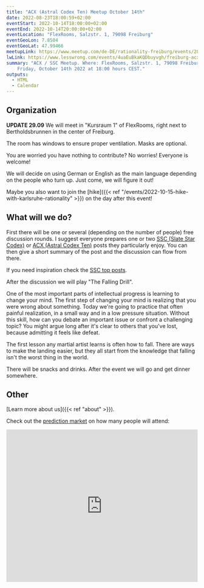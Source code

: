 ```yaml
---
title: "ACX (Astral Codex Ten) Meetup October 14th"
date: 2022-08-23T18:00:59+02:00
eventStart: 2022-10-14T18:00:00+02:00
eventEnd: 2022-10-14T20:00:00+02:00
eventLocation: "FlexRooms, Salzstr. 1, 79098 Freiburg"
eventGeoLon: 7.8504
eventGeoLat: 47.99466
meetupLink: https://www.meetup.com/de-DE/rationality-freiburg/events/288007506/
lwLink: https://www.lesswrong.com/events/4uaEuBkaKQDbuyvgh/freiburg-acx-ssc-meetup
summary: "ACX / SSC Meetup. Where: FlexRooms, Salzstr. 1, 79098 Freiburg. When:
    Friday, October 14th 2022 at 18:00 hours CEST."
outputs:
  - HTML
  - Calendar
---
```


## Organization

**UPDATE 29.09** We will meet in "Kursraum 1" of FlexRooms, right next to
Bertholdsbrunnen in the center of Freiburg.

The room has windows to ensure proper ventilation. Masks are optional.

You are worried you have nothing to contribute? No worries! Everyone is
welcome!

We will decide on using German or English as the main language depending on the
people who turn up. Just come, we will figure it out!

Maybe you also want to join the [hike]({{< ref
"/events/2022-10-15-hike-with-karlsruhe-rationality" >}}) on the day after this
event!

## What will we do?

First there will be one or several (depending on the number of people) free
discussion rounds. I suggest everyone prepares one or two [SSC (Slate Star
Codex)](https://slatestarcodex.com/) or [ACX (Astral Codex
Ten)](https://astralcodexten.substack.com/) posts they particularly enjoy. You
can then give a short summary of the post and the discussion can flow from
there.

If you need inspiration check the [SSC top
posts](https://slatestarcodex.com/top-posts/).

After the discussion we will play "The Falling Drill".

One of the most important parts of intellectual progress is learning to change
your mind. The first step of changing your mind is realizing that you were
wrong about something. Today we're going to practice that often painful
realization, in a small way and in a low pressure situation. Without this
skill, how can you debate an important issue or confront a challenging topic?
You might argue long after it's clear to others that you've lost, because
admitting it feels like defeat.

The first lesson any martial artist learns is often how to fall. There are ways
to make the landing easier, but they all start from the knowledge that falling
isn't the worst thing in the world.

There will be snacks and drinks. After the event we will go and get dinner
somewhere.


## Other

[Learn more about us]({{< ref "about" >}}).

Check out the [prediction
market](https://manifold.markets/Omar/how-many-people-will-attend-the-acx) on
how many people will attend:

<div class="row-container" style="display: flex; width: 100%; height: 400px; flex-direction: column; overflow: hidden;">
  <iframe style="height: 100%"
    src="https://manifold.markets/embed/Omar/how-many-people-will-attend-the-acx"
    title="How many people will attend the ACX meetup on Oct 14th 2022 in
    Freiburg, Germany?" frameborder="0">
  </iframe>
</div>
